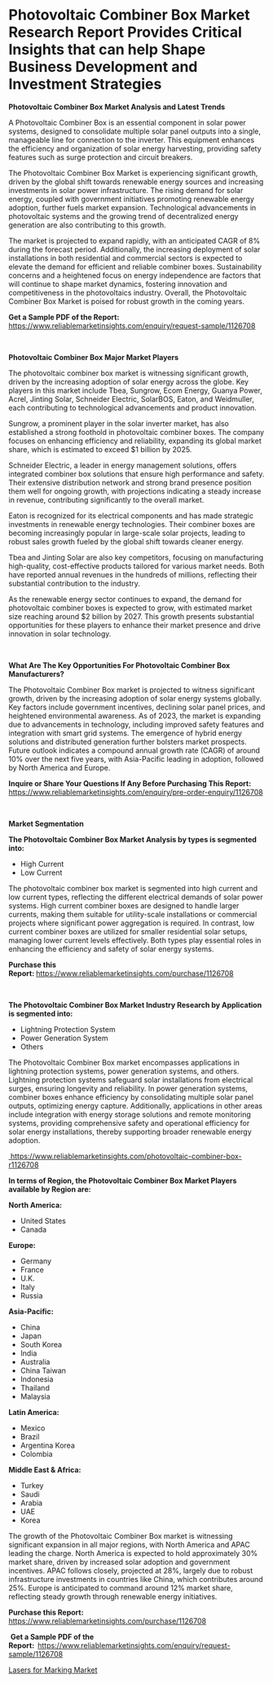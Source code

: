 <p><h1>Photovoltaic Combiner Box Market Research Report Provides Critical Insights that can help Shape Business Development and Investment Strategies</h1></p><p><strong>Photovoltaic Combiner Box Market Analysis and Latest Trends</strong></p>
<p><p>A Photovoltaic Combiner Box is an essential component in solar power systems, designed to consolidate multiple solar panel outputs into a single, manageable line for connection to the inverter. This equipment enhances the efficiency and organization of solar energy harvesting, providing safety features such as surge protection and circuit breakers.</p><p>The Photovoltaic Combiner Box Market is experiencing significant growth, driven by the global shift towards renewable energy sources and increasing investments in solar power infrastructure. The rising demand for solar energy, coupled with government initiatives promoting renewable energy adoption, further fuels market expansion. Technological advancements in photovoltaic systems and the growing trend of decentralized energy generation are also contributing to this growth.</p><p>The market is projected to expand rapidly, with an anticipated CAGR of 8% during the forecast period. Additionally, the increasing deployment of solar installations in both residential and commercial sectors is expected to elevate the demand for efficient and reliable combiner boxes. Sustainability concerns and a heightened focus on energy independence are factors that will continue to shape market dynamics, fostering innovation and competitiveness in the photovoltaics industry. Overall, the Photovoltaic Combiner Box Market is poised for robust growth in the coming years.</p></p>
<p><strong>Get a Sample PDF of the Report:&nbsp;</strong> <a href="https://www.reliablemarketinsights.com/enquiry/request-sample/1126708?utm_campaign=2282&utm_medium=2&utm_source=Github&utm_content=ia&utm_term=18022025&utm_id=photovoltaic-combiner-box">https://www.reliablemarketinsights.com/enquiry/request-sample/1126708</a></p>
<p>&nbsp;</p>
<p><strong>Photovoltaic Combiner Box Major Market Players</strong></p>
<p><p>The photovoltaic combiner box market is witnessing significant growth, driven by the increasing adoption of solar energy across the globe. Key players in this market include Tbea, Sungrow, Ecom Energy, Guanya Power, Acrel, Jinting Solar, Schneider Electric, SolarBOS, Eaton, and Weidmuller, each contributing to technological advancements and product innovation.</p><p>Sungrow, a prominent player in the solar inverter market, has also established a strong foothold in photovoltaic combiner boxes. The company focuses on enhancing efficiency and reliability, expanding its global market share, which is estimated to exceed $1 billion by 2025.</p><p>Schneider Electric, a leader in energy management solutions, offers integrated combiner box solutions that ensure high performance and safety. Their extensive distribution network and strong brand presence position them well for ongoing growth, with projections indicating a steady increase in revenue, contributing significantly to the overall market.</p><p>Eaton is recognized for its electrical components and has made strategic investments in renewable energy technologies. Their combiner boxes are becoming increasingly popular in large-scale solar projects, leading to robust sales growth fueled by the global shift towards cleaner energy.</p><p>Tbea and Jinting Solar are also key competitors, focusing on manufacturing high-quality, cost-effective products tailored for various market needs. Both have reported annual revenues in the hundreds of millions, reflecting their substantial contribution to the industry.</p><p>As the renewable energy sector continues to expand, the demand for photovoltaic combiner boxes is expected to grow, with estimated market size reaching around $2 billion by 2027. This growth presents substantial opportunities for these players to enhance their market presence and drive innovation in solar technology.</p></p>
<p>&nbsp;</p>
<p><strong>What Are The Key Opportunities For Photovoltaic Combiner Box Manufacturers?</strong></p>
<p><p>The Photovoltaic Combiner Box market is projected to witness significant growth, driven by the increasing adoption of solar energy systems globally. Key factors include government incentives, declining solar panel prices, and heightened environmental awareness. As of 2023, the market is expanding due to advancements in technology, including improved safety features and integration with smart grid systems. The emergence of hybrid energy solutions and distributed generation further bolsters market prospects. Future outlook indicates a compound annual growth rate (CAGR) of around 10% over the next five years, with Asia-Pacific leading in adoption, followed by North America and Europe.</p></p>
<p><strong>Inquire or Share Your Questions If Any Before Purchasing This Report:</strong> <a href="https://www.reliablemarketinsights.com/enquiry/pre-order-enquiry/1126708?utm_campaign=2282&utm_medium=2&utm_source=Github&utm_content=ia&utm_term=18022025&utm_id=photovoltaic-combiner-box">https://www.reliablemarketinsights.com/enquiry/pre-order-enquiry/1126708</a></p>
<p>&nbsp;</p>
<p><strong>Market Segmentation</strong></p>
<p><strong>The Photovoltaic Combiner Box Market Analysis by types is segmented into:</strong></p>
<p><ul><li>High Current</li><li>Low Current</li></ul></p>
<p><p>The photovoltaic combiner box market is segmented into high current and low current types, reflecting the different electrical demands of solar power systems. High current combiner boxes are designed to handle larger currents, making them suitable for utility-scale installations or commercial projects where significant power aggregation is required. In contrast, low current combiner boxes are utilized for smaller residential solar setups, managing lower current levels effectively. Both types play essential roles in enhancing the efficiency and safety of solar energy systems.</p></p>
<p><strong>Purchase this Report:&nbsp;</strong><a href="https://www.reliablemarketinsights.com/purchase/1126708?utm_campaign=2282&utm_medium=2&utm_source=Github&utm_content=ia&utm_term=18022025&utm_id=photovoltaic-combiner-box">https://www.reliablemarketinsights.com/purchase/1126708</a></p>
<p>&nbsp;</p>
<p><strong>The Photovoltaic Combiner Box Market Industry Research by Application is segmented into:</strong></p>
<p><ul><li>Lightning Protection System</li><li>Power Generation System</li><li>Others</li></ul></p>
<p><p>The Photovoltaic Combiner Box market encompasses applications in lightning protection systems, power generation systems, and others. Lightning protection systems safeguard solar installations from electrical surges, ensuring longevity and reliability. In power generation systems, combiner boxes enhance efficiency by consolidating multiple solar panel outputs, optimizing energy capture. Additionally, applications in other areas include integration with energy storage solutions and remote monitoring systems, providing comprehensive safety and operational efficiency for solar energy installations, thereby supporting broader renewable energy adoption.</p></p>
<p><a href="https://www.reliablemarketinsights.com/photovoltaic-combiner-box-r1126708?utm_campaign=2282&utm_medium=2&utm_source=Github&utm_content=ia&utm_term=18022025&utm_id=photovoltaic-combiner-box">&nbsp;https://www.reliablemarketinsights.com/photovoltaic-combiner-box-r1126708</a></p>
<p><strong>In terms of Region, the Photovoltaic Combiner Box Market Players available by Region are:</strong></p>
<p>
    <p> <strong> North America: </strong>
        <ul>
            <li>United States</li>
            <li>Canada</li>
        </ul>
        </p> 
    <p> <strong> Europe: </strong>
        <ul>
            <li>Germany</li>
            <li>France</li>
            <li>U.K.</li>
            <li>Italy</li>
            <li>Russia</li>
        </ul>
        </p> 
    <p> <strong> Asia-Pacific: </strong>
        <ul>
            <li>China</li>
            <li>Japan</li>
            <li>South Korea</li>
            <li>India</li>
            <li>Australia</li>
            <li>China Taiwan</li>
            <li>Indonesia</li>
            <li>Thailand</li>
            <li>Malaysia</li>
        </ul>
        </p> 
    <p> <strong> Latin America: </strong>
        <ul>
            <li>Mexico</li>
            <li>Brazil</li>
            <li>Argentina Korea</li>
            <li>Colombia</li>
        </ul>
        </p> 
    <p> <strong> Middle East & Africa: </strong>
        <ul>
            <li>Turkey</li>
            <li>Saudi</li>
            <li>Arabia</li>
            <li>UAE</li>
            <li>Korea</li>
        </ul>
    </p>
    </p>
<p><p>The growth of the Photovoltaic Combiner Box market is witnessing significant expansion in all major regions, with North America and APAC leading the charge. North America is expected to hold approximately 30% market share, driven by increased solar adoption and government incentives. APAC follows closely, projected at 28%, largely due to robust infrastructure investments in countries like China, which contributes around 25%. Europe is anticipated to command around 12% market share, reflecting steady growth through renewable energy initiatives. </p></p>
<p><strong>Purchase this Report: </strong><a href="https://www.reliablemarketinsights.com/purchase/1126708?utm_campaign=2282&utm_medium=2&utm_source=Github&utm_content=ia&utm_term=18022025&utm_id=photovoltaic-combiner-box">https://www.reliablemarketinsights.com/purchase/1126708</a></p>
<p>&nbsp;<strong>Get a Sample PDF of the Report:&nbsp;&nbsp;</strong><a href="https://www.reliablemarketinsights.com/enquiry/request-sample/1126708?utm_campaign=2282&utm_medium=2&utm_source=Github&utm_content=ia&utm_term=18022025&utm_id=photovoltaic-combiner-box">https://www.reliablemarketinsights.com/enquiry/request-sample/1126708</a></p>
<p><strong></strong></p>
<p><p><a href="https://github.com/sherikacas30/Market-Research-Report-List-1/blob/main/lasers-for-marking-market.md?utm_campaign=2282&utm_medium=2&utm_source=Github&utm_content=ia&utm_term=18022025&utm_id=photovoltaic-combiner-box">Lasers for Marking Market</a></p></p>
